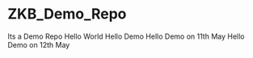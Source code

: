 # ZKB_Demo_Repo
Its a Demo Repo
Hello World
Hello Demo
Hello Demo on 11th May
Hello Demo on 12th May
